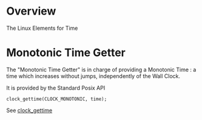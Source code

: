 
# Overview 

The Linux Elements for Time 

# Monotonic Time Getter 

The "Monotonic Time Getter" is in charge of providing a Monotonic Time : a time which increases without jumps, independently of the Wall Clock. 

It is provided by the Standard Posix API 

```
clock_gettime(CLOCK_MONOTONIC, time);
```

See [clock_gettime](https://linux.die.net/man/3/clock_gettime)



